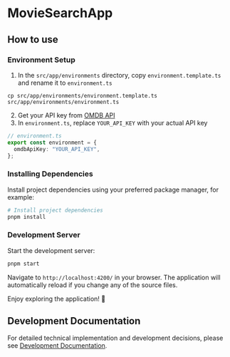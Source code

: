 # MovieSearchApp

## How to use

### Environment Setup

1. In the `src/app/environments` directory, copy `environment.template.ts` and rename it to `environment.ts`

```shell
cp src/app/environments/environment.template.ts src/app/environments/environment.ts
```

2. Get your API key from [OMDB API](http://www.omdbapi.com/apikey.aspx)
3. In `environment.ts`, replace `YOUR_API_KEY` with your actual API key

```typescript
// environment.ts
export const environment = {
  omdbApiKey: "YOUR_API_KEY",
};
```

### Installing Dependencies

Install project dependencies using your preferred package manager, for example:

```bash
# Install project dependencies
pnpm install
```

### Development Server

Start the development server:

```bash
pnpm start
```

Navigate to `http://localhost:4200/` in your browser. The application will automatically reload if you change any of the source files.

Enjoy exploring the application! 🚀

## Development Documentation

For detailed technical implementation and development decisions, please see [Development Documentation](./dev-doc.md).
